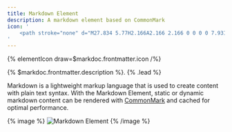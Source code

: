 ```yaml
---
title: Markdown Element
description: A markdown element based on CommonMark
icon: '
    <path stroke="none" d="M27.834 5.77H2.166A2.166 2.166 0 0 0 0 7.931v14.133c0 1.195.97 2.166 2.166 2.166h25.673A2.16 2.16 0 0 0 30 22.069V7.931c0-1.19-.97-2.161-2.166-2.161ZM15.867 19.903h-2.883v-5.625l-2.882 3.605-2.883-3.605v5.625H4.327v-9.806h2.882l2.883 3.605 2.883-3.605h2.883v9.806h.009Zm6.342.145L17.883 15h2.883v-4.903h2.882V15h2.883l-4.322 5.048Z"/>
'
---
```


{% elementIcon draw=$markdoc.frontmatter.icon /%}

{% $markdoc.frontmatter.description %}. {% .lead %}

Markdown is a lightweight markup language that is used to create content with plain text syntax. With the Markdown Element, static or dynamic markdown content can be rendered with [CommonMark](https://commonmark.org) and cached for optimal performance.

{% image %}
![Markdown Element](/next/assets/ytp/elements/markdown-element.webp)
{% /image %}
